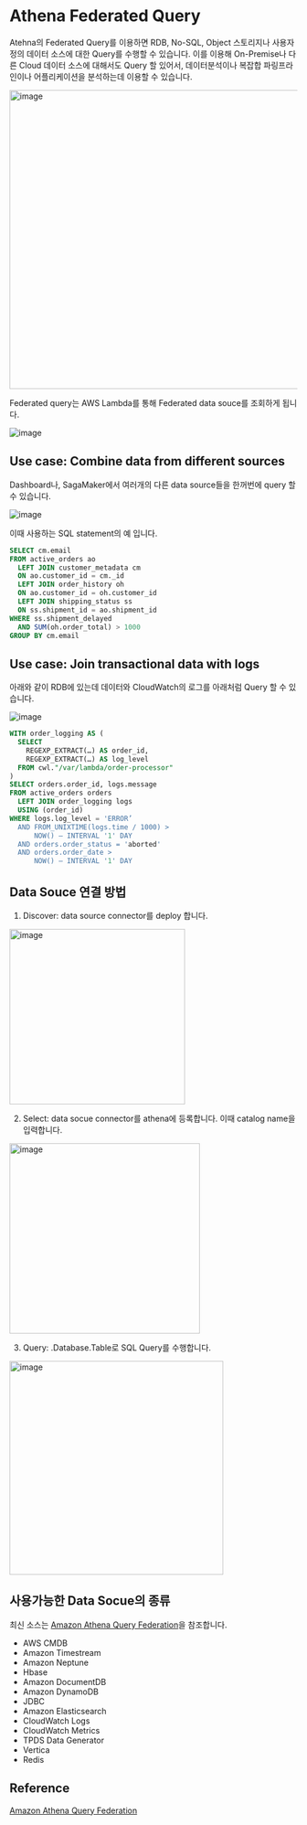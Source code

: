 # Athena Federated Query

Atehna의 Federated Query를 이용하면 RDB, No-SQL, Object 스토리지나 사용자 정의 데이터 소스에 대한 Query를 수행할 수 있습니다. 이를 이용해 On-Premise나 다른 Cloud 데이터 소스에 대해서도 Query 할 있어서, 데이터분석이나 복잡합 파링프라인이나 어플리케이션을 분석하는데 이용할 수 있습니다. 

<img width="523" alt="image" src="https://user-images.githubusercontent.com/52392004/184465331-c312859f-9f9d-4272-acdb-7d86955a123b.png">

Federated query는 AWS Lambda를 통해 Federated data souce를 조회하게 됩니다. 


![image](https://user-images.githubusercontent.com/52392004/184465501-eeed9436-6e48-4e9e-a607-22d4a8d34cab.png)

## Use case: Combine data from different sources

Dashboard나, SagaMaker에서 여러개의 다른 data source들을 한꺼번에 query 할 수 있습니다. 

![image](https://user-images.githubusercontent.com/52392004/184466532-454d354c-ad23-4ac4-a752-1b87f4a90f98.png)

이때 사용하는 SQL statement의 예 입니다. 

```sql
SELECT cm.email
FROM active_orders ao
  LEFT JOIN customer_metadata cm
  ON ao.customer_id = cm._id
  LEFT JOIN order_history oh
  ON ao.customer_id = oh.customer_id
  LEFT JOIN shipping_status ss
  ON ss.shipment_id = ao.shipment_id
WHERE ss.shipment_delayed
  AND SUM(oh.order_total) > 1000
GROUP BY cm.email
```



## Use case: Join transactional data with logs

아래와 같이 RDB에 있는데 데이터와 CloudWatch의 로그를 아래처럼 Query 할 수 있습니다. 

![image](https://user-images.githubusercontent.com/52392004/184466443-6e7edcf4-6fc6-4af7-8db2-bfc0289f651b.png)

```sql
WITH order_logging AS (
  SELECT
    REGEXP_EXTRACT(…) AS order_id,
    REGEXP_EXTRACT(…) AS log_level
  FROM cwl."/var/lambda/order-processor"
)
SELECT orders.order_id, logs.message
FROM active_orders orders
  LEFT JOIN order_logging logs
  USING (order_id)
WHERE logs.log_level = 'ERROR’
  AND FROM_UNIXTIME(logs.time / 1000) >
      NOW() – INTERVAL '1' DAY
  AND orders.order_status = 'aborted'
  AND orders.order_date >
      NOW() – INTERVAL '1' DAY 
```

## Data Souce 연결 방법

1) Discover: data source connector를 deploy 합니다.

<img width="307" alt="image" src="https://user-images.githubusercontent.com/52392004/184465579-62e4503d-62ed-4b32-a87a-712424fd8ba5.png">


2) Select: data socue connector를 athena에 등록합니다. 이때 catalog name을 입력합니다.

<img width="333" alt="image" src="https://user-images.githubusercontent.com/52392004/184465584-7e2c6a24-9662-4a27-aed5-ff20bbc8e614.png">

3) Query: <CatalogName>.Database.Table로 SQL Query를 수행합니다. 

<img width="374" alt="image" src="https://user-images.githubusercontent.com/52392004/184465589-c5013299-48a9-475b-a79d-74b6b049252e.png">

## 사용가능한 Data Socue의 종류

최신 소스는 [Amazon Athena Query Federation](https://github.com/awslabs/aws-athena-query-federation)을 참조합니다. 
  
- AWS CMDB
- Amazon Timestream
- Amazon Neptune
- Hbase
- Amazon DocumentDB
- Amazon DynamoDB
- JDBC
- Amazon Elasticsearch
- CloudWatch Logs
- CloudWatch Metrics 
- TPDS Data Generator
- Vertica
- Redis


## Reference   

[Amazon Athena Query Federation](https://github.com/awslabs/aws-athena-query-federation)
